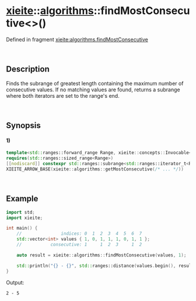 # [xieite](../../xieite.md)\:\:[algorithms](../../algorithms.md)\:\:findMostConsecutive\<\>\(\)
Defined in fragment [xieite:algorithms.findMostConsecutive](../../../src/algorithms/find_most_consecutive.cpp)

&nbsp;

## Description
Finds the subrange of greatest length containing the maximum number of consecutive values. If no matching values are found, returns a subrange where both iterators are set to the range's end.

&nbsp;

## Synopsis
#### 1)
```cpp
template<std::ranges::forward_range Range, xieite::concepts::Invocable<bool(std::ranges::range_common_reference_t<Range>, std::ranges::range_common_reference_t<Range>)> Functor = std::ranges::equal_to>
requires(std::ranges::sized_range<Range>)
[[nodiscard]] constexpr std::ranges::subrange<std::ranges::iterator_t<Range>> findMostConsecutive(Range& range, const std::ranges::range_common_reference_t<Range> value, Functor&& comparator = Functor())
XIEITE_ARROW_BASE(xieite::algorithms::getMostConsecutive(/* ... */))
```

&nbsp;

## Example
```cpp
import std;
import xieite;

int main() {
    //               indices: 0  1  2  3  4  5  6  7
    std::vector<int> values { 1, 0, 1, 1, 1, 0, 1, 1 };
    //           consecutive: 1     1  2  3     1  2

    auto result = xieite::algorithms::findMostConsecutive(values, 1);

    std::println("{} - {}", std::ranges::distance(values.begin(), result.begin()), std::ranges::distance(values.begin(), result.end()));
}
```
Output:
```
2 - 5
```

